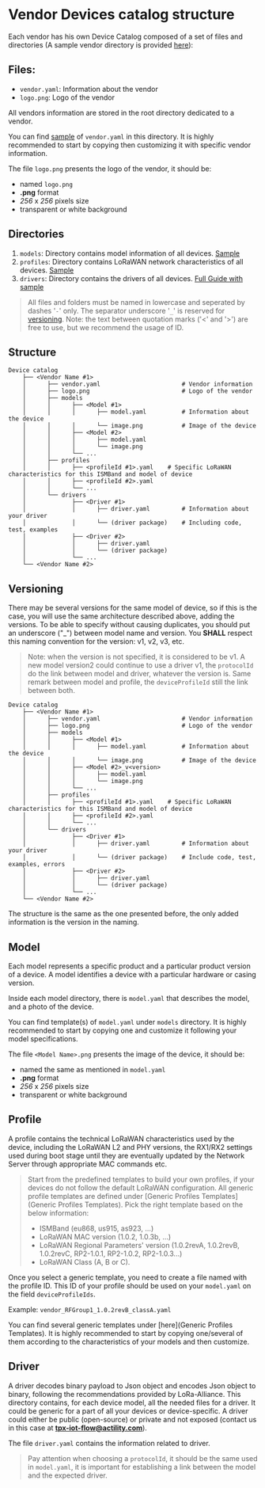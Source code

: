# Vendor Devices catalog structure
Each vendor has his own Device Catalog composed of a set of files and directories (A sample vendor directory is provided [here](sample-vendor)):

## Files:
- `vendor.yaml`: Information about the vendor
- `logo.png`: Logo of the vendor

All vendors information are stored in the root directory dedicated to a vendor.

You can find [sample](sample-vendor/vendor.yaml) of `vendor.yaml` in this directory. It is highly recommended to start by copying then customizing it with specific vendor information.

The file `logo.png` presents the logo of the vendor, it should be:
- named `logo.png`
- **.png** format
- _256_ x _256_ pixels size
- transparent or white background


## Directories
1. `models`: Directory contains model information of all devices. [Sample](sample-vendor/models/sample-model/model.yaml)
2. `profiles`: Directory contains LoRaWAN network characteristics of all devices. [Sample](sample-vendor/profiles/sample-vendor_RFGroup1_1.0.2b_classA.yaml)
3. `drivers`: Directory contains the drivers of all devices. [Full Guide with sample](sample-vendor/drivers/README.md)

> All files and folders must be named in lowercase and seperated by dashes '`-`' only.
> The separator underscore '`_`' is reserved for [versioning](#versioning).
> Note: the text between quotation marks ('<' and '>') are free to use, but we recommend the usage of ID.

## Structure
```_
Device catalog
    ├── <Vendor Name #1>
    │      ├── vendor.yaml                       # Vendor information
    │      ├── logo.png                          # Logo of the vendor
    │      ├── models
    │      │      ├── <Model #1>
    │      │      │      ├── model.yaml          # Information about the device
    │      │      │      └── image.png           # Image of the device
    │      │      ├── <Model #2>
    │      │      │      ├── model.yaml
    │      │      │      └── image.png
    │      │      └── ... 
    │      ├── profiles
    │      │      ├── <profileId #1>.yaml    # Specific LoRaWAN characteristics for this ISMBand and model of device
    │      │      ├── <profileId #2>.yaml 
    │      │      └── ... 
    │      └── drivers
    │             ├── <Driver #1>
    │             │      ├── driver.yaml         # Information about your driver
    │             │      └── (driver package)    # Including code, test, examples
    │             ├── <Driver #2>
    │             │      ├── driver.yaml
    │             │      └── (driver package) 
    │             └── ... 
    └── <Vendor Name #2>
```


## Versioning

There may be several versions for the same model of device, so if this is the case, you will use the same architecture described above, adding the versions.
To be able to specify without causing duplicates, you should put an underscore ("_") between model name and version.
You **SHALL** respect this naming convention for the version: v1, v2, v3, etc.

> Note: when the version is not specified, it is considered to be v1.
> A new model version2 could continue to use a driver v1, the `protocolId` do the link between model and driver, whatever the version is.
> Same remark between model and profile, the `deviceProfileId` still the link between both.

```_
Device catalog
    ├── <Vendor Name #1>
    │      ├── vendor.yaml                       # Vendor information
    │      ├── logo.png                          # Logo of the vendor
    │      ├── models
    │      │      ├── <Model #1>
    │      │      │      ├── model.yaml          # Information about the device
    │      │      │      └── image.png           # Image of the device
    │      │      ├── <Model #2>_v<version>
    │      │      │      ├── model.yaml
    │      │      │      └── image.png
    │      │      └── ... 
    │      ├── profiles
    │      │      ├── <profileId #1>.yaml    # Specific LoRaWAN characteristics for this ISMBand and model of device
    │      │      ├── <profileId #2>.yaml 
    │      │      └── ... 
    │      └── drivers
    │             ├── <Driver #1>
    │             │      ├── driver.yaml         # Information about your driver
    │             │      └── (driver package)    # Include code, test, examples, errors
    │             ├── <Driver #2>
    │             │      ├── driver.yaml
    │             │      └── (driver package) 
    │             └── ... 
    └── <Vendor Name #2>
```

The structure is the same as the one presented before, the only added information is the version in the naming.

## Model
Each model represents a specific product and a particular product version of a device. A model identifies a device with a particular hardware or casing version.

Inside each model directory, there is `model.yaml` that describes the model, and a photo of the device.

You can find template(s) of `model.yaml` under `models` directory. It is highly recommended to start by copying one and customize it following your model specifications.

The file `<Model Name>.png` presents the image of the device, it should be:
- named the same as mentioned in `model.yaml`
- **.png** format
- _256_ x _256_ pixels size
- transparent or white background


## Profile
A profile contains the technical LoRaWAN characteristics used by the device, including the LoRaWAN L2 and PHY versions, the RX1/RX2 settings used during boot stage until they are eventually updated by the Network Server through appropriate MAC commands etc.
> Start from the predefined templates to build your own profiles, if your devices do not follow the default LoRaWAN configuration.
> All generic profile templates are defined under [Generic Profiles Templates](Generic Profiles Templates). Pick the right template based on the below information:
> - ISMBand (eu868, us915, as923, ...)
> - LoRaWAN MAC version (1.0.2, 1.0.3b, ...)
> - LoRaWAN Regional Parameters' version (1.0.2revA, 1.0.2revB, 1.0.2revC, RP2-1.0.1, RP2-1.0.2, RP2-1.0.3...)
> - LoRaWAN Class (A, B or C).

Once you select a generic template, you need to create a file named with the profile ID.
This ID of your profile should be used on your `model.yaml` on the field `deviceProfileIds`.

Example: `vendor_RFGroup1_1.0.2revB_classA.yaml`

You can find several generic templates under [here](Generic Profiles Templates). It is highly recommended to start by copying one/several of them according to the characteristics of your models and then customize.


## Driver
A driver decodes binary payload to Json object and encodes Json object to binary, following the recommendations provided by LoRa-Alliance.
This directory contains, for each device model, all the needed files for a driver.
It could be generic for a part of all your devices or device-specific.
A driver could either be public (open-source) or private and not exposed (contact us in this case at **tpx-iot-flow@actility.com**).

The file `driver.yaml` contains the information related to driver.

> Pay attention when choosing a `protocolId`, it should be the same used in `model.yaml`, it is important for establishing a link between the model and the expected driver.


